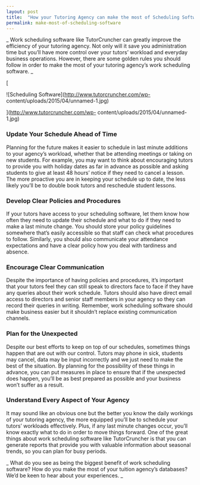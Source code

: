 ```yaml
---
layout: post
title:  "How your Tutoring Agency can make the most of Scheduling Software"
permalink: make-most-of-scheduling-software
---
```

_ Work scheduling software like TutorCruncher can greatly improve the
efficiency of your tutoring agency. Not only will it save you administration
time but you’ll have more control over your tutors’ workload and everyday
business operations. However, there are some golden rules you should follow in
order to make the most of your tutoring agency’s work scheduling software. _

[

![Scheduling Software](http://www.tutorcruncher.com/wp-
content/uploads/2015/04/unnamed-1.jpg)

](http://www.tutorcruncher.com/wp-
content/uploads/2015/04/unnamed-1.jpg)



### Update Your Schedule Ahead of Time



Planning for the future makes it easier to schedule in last minute additions
to your agency’s workload, whether that be attending meetings or taking on new
students. For example, you may want to think about encouraging tutors to
provide you with holiday dates as far in advance as possible and asking
students to give at least 48 hours’ notice if they need to cancel a lesson.
The more proactive you are in keeping your schedule up to date, the less
likely you’ll be to double book tutors and reschedule student lessons.



### Develop Clear Policies and Procedures



If your tutors have access to your scheduling software, let them know how
often they need to update their schedule and what to do if they need to make a
last minute change. You should store your policy guidelines somewhere that’s
easily accessible so that staff can check what procedures to follow.
Similarly, you should also communicate your attendance expectations and have a
clear policy how you deal with tardiness and absence.



### Encourage Clear Communication



Despite the importance of having policies and procedures, it’s important that
your tutors feel they can still speak to directors face to face if they have
any queries about their work schedule. Tutors should also have direct email
access to directors and senior staff members in your agency so they can record
their queries in writing. Remember, work scheduling software should make
business easier but it shouldn’t replace existing communication channels.



### Plan for the Unexpected



Despite our best efforts to keep on top of our schedules, sometimes things
happen that are out with our control. Tutors may phone in sick, students may
cancel, data may be input incorrectly and we just need to make the best of the
situation. By planning for the possibility of these things in advance, you can
put measures in place to ensure that if the unexpected does happen, you’ll be
as best prepared as possible and your business won’t suffer as a result.



### Understand Every Aspect of Your Agency



It may sound like an obvious one but the better you know the daily workings of
your tutoring agency, the more equipped you’ll be to schedule your tutors’
workloads effectively. Plus, if any last minute changes occur, you’ll know
exactly what to do in order to move things forward. One of the great things
about work scheduling software like TutorCruncher is that you can generate
reports that provide you with valuable information about seasonal trends, so
you can plan for busy periods.

_ What do you see as being the biggest benefit of work scheduling software?
How do you make the most of your tuition agency’s databases? We’d be keen to
hear about your experiences. _
